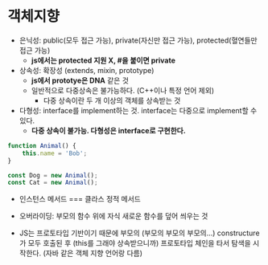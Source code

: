 # 객체지향

-   은닉성: public(모두 접근 가능), private(자신만 접근 가능), protected(혈연들만 접근 가능)
    -   **js에서는 protected 지원 X, #을 붙이면 private**
-   상속성: 확장성 (extends, mixin, prototype)
    -   **js에서 prototye은 DNA** 같은 것
    -   일반적으로 다중상속은 불가능하다. (C++이나 특정 언어 제외)
        -   다중 상속이란 두 개 이상의 객체를 상속받는 것
-   다형성: interface를 implement하는 것. interface는 다중으로 implement할 수 있다.
    -   **다중 상속이 불가능. 다형성은 interface로 구현한다.**

```js
function Animal() {
    this.name = 'Bob';
}

const Dog = new Animal();
const Cat = new Animal();
```

-   인스턴스 메서드 === 클라스 정적 메서드
-   오버라이딩: 부모의 함수 위에 자식 새로운 함수를 덮어 씌우는 것

-   JS는 프로토타입 기반이기 때문에 부모의 (부모의 부모의 부모의...) constructure가 모두 호출된 후 (this를 그래야 상속받으니까) 프로토타입 체인을 타서 탐색을 시작한다. (자바 같은 객체 지향 언어랑 다름)
